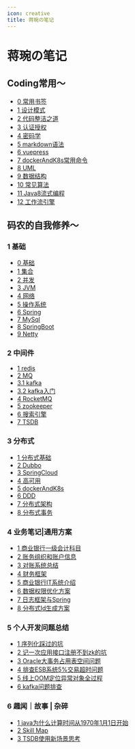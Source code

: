 ```yaml
---
icon: creative
title: 蒋琬の笔记
---
```


[comment]: <> (<div align="center">)

[comment]: <> (    <p>)

[comment]: <> (        <a href="https://github.com/linzlb/Linzlb_Seehope.git" target="_blank">Github</a> )

[comment]: <> (        |)

[comment]: <> (        <a href="https://gitee.com/allrandom/Linzlb_Seehope.git" target="_blank">Gitee</a>)

[comment]: <> (    </p>  )

[comment]: <> (    <p>)

[comment]: <> (        <a href="https://gitee.com/allrandom/Linzlb_Seehope.git">)

[comment]: <> (        <img src="https://img.shields.io/badge/阅读-read-brightgreen.svg" alt="阅读" /></a>)

[comment]: <> (        <img src="https://img.shields.io/github/stars/linzlb/Linzlb_Seehope" alt="stars" />)

[comment]: <> (        <img src="https://img.shields.io/github/forks/linzlb/Linzlb_Seehope" alt="forks" />)

[comment]: <> (        <img src="https://img.shields.io/github/issues/linzlb/Linzlb_Seehope" alt="issues" />)

[comment]: <> (    </p>)

[comment]: <> (</div>)

# 蒋琬の笔记
## Coding常用～
[comment]: <> (### 1 Coding常用～)
* [0 常用书签](./0/0常用书签.md)
* [1 设计模式](./0/1设计模式.md)
* [2 代码整洁之道](./0/2代码整洁之道.md)
* [3 认证授权](./0/3认证授权.md)
* [4 密码学](./0/4密码学.md)
* [5 markdown语法](./0/5markdown语法.md)
* [6 vuepress](./0/6vuepress.md)
* [7 dockerAndK8s常用命令](./0/7dockerAndK8s常用命令.md)
* [8 UML](./0/8UML.md)
* [9 数据结构](./0/9数据结构.md)
* [10 常见算法](./0/10常见算法.md)
* [11 Java8流式编程](./0/11Java8流式编程.md)
* [12 工作流引擎](./0/12工作流.md)

## 码农的自我修养～
### 1 基础
* [0 基础](./1/0基础.md)
* [1 集合](./1/1集合.md)
* [2 并发](./1/2并发.md)
* [3 JVM](./1/3JVM.md)
* [4 网络](./1/4网络.md)
* [5 操作系统](./1/5操作系统.md)
* [6 Spring](./1/6Spring.md)
* [7 MySql](./1/7MySql.md)
* [8 SpringBoot](./1/8SpringBoot.md)
* [9 Netty](./1/9Netty.md)


### 2 中间件
* [1 redis](./2/1redis.md)
* [2 MQ](./2/2MQ.md)
* [3.1 kafka](2/3kafka_1.md)
* [3.2 kafka入门](2/3kafka_2.md)
* [4 RocketMQ](2/4RocketMQ.md) 
* [5 zookeeper](2/5zookeeper.md)
* [6 搜索引擎](2/6搜索引擎.md)
* [7 TSDB](2/7TSDB.md)

### 3 分布式
* [1 分布式基础](./3/1分布式基础.md)
* [2 Dubbo](./3/2Dubbo.md)
* [3 SpringCloud](./3/3SpringCloud.md)
* [4 高可用](./3/4高可用.md)
* [5 dockerAndK8s](./3/5dockerAndK8s.md)
* [6 DDD](./3/6DDD.md)
* [7 分布式架构](./3/7分布式架构.md)
* [8 分布式事务](./3/8分布式事务.md)

### 4 业务笔记|通用方案
* [1 商业银行一级会计科目](./4/1acsubject.md)
* [2 账务组织和账户信息](./4/2账务组织和账户信息.md)
* [3 对账系统总结](./4/3对账系统总结.md)
* [4 财务框架](./4/4财务框架.md)
* [5 商业银行IT系统介绍](./4/5商业银行IT系统介绍.md)
* [6 数据权限优化方案](./4/6数据权限优化.md)
* [7 日志框架与Spring](./4/7日志框架与Spring.md)
* [8 分布式Id生成方案](./4/8分布式Id生成方案.md)


### 5 个人开发问题总结
* [1 序列化踩过的坑](./5/1fastjosn.md)
* [2 记一次应用接口注册不到zk的坑](./5/2接口注册zk.md)
* [3 Oracle大事务占用表空间问题](./5/3大事务占用表空间问题.md)
* [4 排查ESB系统5%交易超时问题](./5/4tcp_tw_recycle.md)
* [5 线上OOM定位异常对象全过程](./5/5线上OOM定位异常对象全过程.md)
* [6 kafka问题排查](./5/6kafka问题排查.md)


### 6 趣闻｜故事 | 杂碎
* [1 java为什么计算时间从1970年1月1日开始](./6/1java1970.md)
* [2 Skill Map](./6/2SkillMap.md)
* [3 TSDB使用新场景思考](./6/3TSDB使用新场景思考.md)
